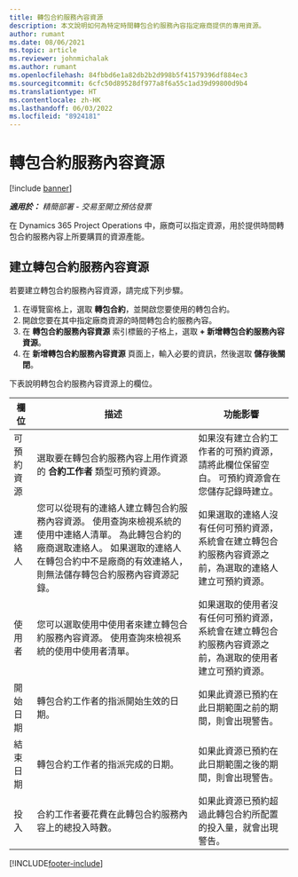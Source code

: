 ```yaml
---
title: 轉包合約服務內容資源
description: 本文說明如何為特定時間轉包合約服務內容指定廠商提供的專用資源。
author: rumant
ms.date: 08/06/2021
ms.topic: article
ms.reviewer: johnmichalak
ms.author: rumant
ms.openlocfilehash: 84fbbd6e1a82db2b2d998b5f41579396df884ec3
ms.sourcegitcommit: 6cfc50d89528df977a8f6a55c1ad39d99800d9b4
ms.translationtype: HT
ms.contentlocale: zh-HK
ms.lasthandoff: 06/03/2022
ms.locfileid: "8924181"
---
```

# <a name="subcontract-line-resources"></a>轉包合約服務內容資源

[!include [banner](../../includes/dataverse-preview.md)]

_**適用於：** 精簡部署 - 交易至開立預估發票_

在 Dynamics 365 Project Operations 中，廠商可以指定資源，用於提供時間轉包合約服務內容上所要購買的資源產能。

## <a name="create-subcontract-line-resources"></a>建立轉包合約服務內容資源

若要建立轉包合約服務內容資源，請完成下列步驟。

1. 在導覽窗格上，選取 **轉包合約**，並開啟您要使用的轉包合約。
2. 開啟您要在其中指定廠商資源的時間轉包合約服務內容。
3. 在 **轉包合約服務內容資源** 索引標籤的子格上，選取 **+ 新增轉包合約服務內容資源**。
4. 在 **新增轉包合約服務內容資源** 頁面上，輸入必要的資訊，然後選取 **儲存後關閉**。

下表說明轉包合約服務內容資源上的欄位。

| 欄位 | 描述 | 功能影響 |
| ----- | ----------- | ----------------- |
| 可預約資源 | 選取要在轉包合約服務內容上用作資源的 **合約工作者** 類型可預約資源。| 如果沒有建立合約工作者的可預約資源，請將此欄位保留空白。 可預約資源會在您儲存記錄時建立。  |
| 連絡人 | 您可以從現有的連絡人建立轉包合約服務內容資源。 使用查詢來檢視系統的使用中連絡人清單。 為此轉包合約的廠商選取連絡人。 如果選取的連絡人在轉包合約中不是廠商的有效連絡人，則無法儲存轉包合約服務內容資源記錄。| 如果選取的連絡人沒有任何可預約資源，系統會在建立轉包合約服務內容資源之前，為選取的連絡人建立可預約資源。 |
| 使用者 | 您可以選取使用中使用者來建立轉包合約服務內容資源。 使用查詢來檢視系統的使用中使用者清單。| 如果選取的使用者沒有任何可預約資源，系統會在建立轉包合約服務內容資源之前，為選取的使用者建立可預約資源。 |
| 開始日期 | 轉包合約工作者的指派開始生效的日期。| 如果此資源已預約在此日期範圍之前的期間，則會出現警告。 |
| 結束日期 | 轉包合約工作者的指派完成的日期。| 如果此資源已預約在此日期範圍之後的期間，則會出現警告。 |
| 投入 | 合約工作者要花費在此轉包合約服務內容上的總投入時數。| 如果此資源已預約超過此轉包合約所配置的投入量，就會出現警告。 |


[!INCLUDE[footer-include](../../includes/footer-banner.md)]
